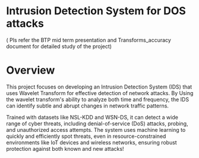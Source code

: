 # Intrusion Detection System for DOS attacks

( Pls refer the BTP mid term presentation and Transforms_accuracy document for detailed study of the project)


# Overview 

This project focuses on developing an Intrusion Detection System (IDS) that uses Wavelet Transform for effective detection of network attacks. By Using the wavelet transform's ability to analyze both time and frequency, the IDS can identify subtle and abrupt changes in network traffic patterns. 

Trained with datasets like NSL-KDD and WSN-DS, it can detect a wide range of cyber threats, including denial-of-service (DoS) attacks, probing, and unauthorized access attempts. The system uses machine learning to quickly and efficiently spot threats, even in resource-constrained environments like IoT devices and wireless networks, ensuring robust protection against both known and new attacks!



